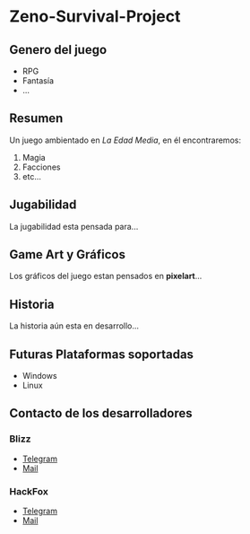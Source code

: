 # Zeno-Survival-Project

## Genero del juego

* RPG
* Fantasía
* ...

## Resumen

Un juego ambientado en _La Edad Media_, en él encontraremos:

1. Magia
2. Facciones
3. etc...

## Jugabilidad

La jugabilidad esta pensada para...

## Game Art y Gráficos

Los gráficos del juego estan pensados en **pixelart**...

## Historia

La historia aún esta en desarrollo...

## Futuras Plataformas soportadas
* Windows
* Linux

## Contacto de los desarrolladores

### Blizz

* [Telegram](https://t.me/BlizzSoftword)
* [Mail](mailto:blizzsoftword@gmail.com)

### HackFox

* [Telegram](https://t.me/ZeroHackZox)
* [Mail](mailto:foxhack58@gmail.com)
